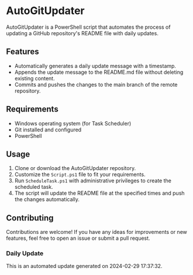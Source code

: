 ﻿# AutoGitUpdater

AutoGitUpdater is a PowerShell script that automates the process of updating a GitHub repository's README file with daily updates.

## Features

- Automatically generates a daily update message with a timestamp.
- Appends the update message to the README.md file without deleting existing content.
- Commits and pushes the changes to the main branch of the remote repository.

## Requirements

- Windows operating system (for Task Scheduler)
- Git installed and configured
- PowerShell

## Usage

1. Clone or download the AutoGitUpdater repository.
2. Customize the `Script.ps1` file to fit your requirements.
3. Run `ScheduleTask.ps1` with administrative privileges to create the scheduled task.
4. The script will update the README file at the specified times and push the changes automatically.

## Contributing

Contributions are welcome! If you have any ideas for improvements or new features, feel free to open an issue or submit a pull request.









### Daily Update
This is an automated update generated on 2024-02-29 17:37:32.
